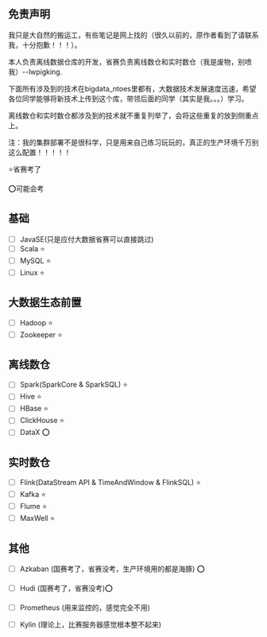 ## 免责声明

我只是大自然的搬运工，有些笔记是网上找的（很久以前的，原作者看到了请联系我，十分抱歉！！！）。

本人负责离线数据仓库的开发，省赛负责离线数仓和实时数仓（我是废物，别喷我）--lwpigking.

下面所有涉及到的技术在bigdata_ntoes里都有，大数据技术发展速度迅速，希望各位同学能够将新技术上传到这个库，带领后面的同学（其实是我。。。）学习。

离线数仓和实时数仓都涉及到的技术就不重复列举了，会将这些重复的放到侧重点上。

注：我的集群部署不是很科学，只是用来自己练习玩玩的，真正的生产环境千万别这么配置！！！！！

:star:省赛考了

:o:可能会考

## 基础

- [ ] JavaSE(只是应付大数据省赛可以直接跳过)
- [ ] Scala :star:
- [ ] MySQL :star:
- [ ] Linux :star:

## 大数据生态前置

- [ ] Hadoop :star:
- [ ] Zookeeper :star:

## 离线数仓

- [ ] Spark(SparkCore & SparkSQL) :star:
- [ ] Hive :star:
- [ ] HBase :star:
- [ ] ClickHouse :star:
- [ ] DataX :o:

## 实时数仓

- [ ] Flink(DataStream API & TimeAndWindow & FlinkSQL) :star:
- [ ] Kafka :star:
- [ ] Flume :star:
- [ ] MaxWell :star:

## 其他

- [ ] Azkaban (国赛考了，省赛没考，生产环境用的都是海豚) :o:
- [ ] Hudi (国赛考了，省赛没考):o:
- [ ] Prometheus (用来监控的，感觉完全不用)
- [ ] Kylin (理论上，比赛服务器感觉根本整不起来)

